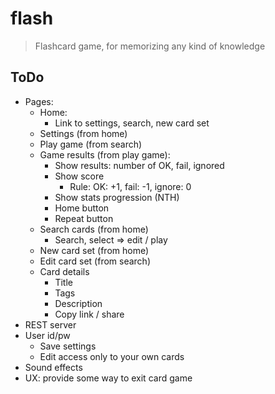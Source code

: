 # flash

> Flashcard game, for memorizing any kind of knowledge

## ToDo
- Pages:
	- Home:
		- Link to settings, search, new card set
	- Settings (from home)
	- Play game (from search)
	- Game results (from play game):
		- Show results: number of OK, fail, ignored
		- Show score
			- Rule: OK: +1, fail: -1, ignore: 0
		- Show stats progression (NTH)
		- Home button
		- Repeat button
	- Search cards (from home)
		- Search, select => edit / play
	- New card set (from home)
	- Edit card set (from search)
	- Card details
		- Title
		- Tags
		- Description
		- Copy link / share
- REST server
- User id/pw
	- Save settings
	- Edit access only to your own cards
- Sound effects
- UX: provide some way to exit card game

